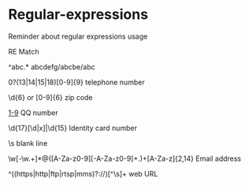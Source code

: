 # Regular-expressions
Reminder about regular expressions usage

RE                                                             Match

^abc.*                                                     abcdefg/abcbe/abc

0?(13|14|15|18)[0-9]{9}                                    telephone number

\d{6} or [0-9]{6}                                          zip code

[1-9]([0-9]{5,11})                                         QQ number

\d{17}[\d|x]|\d{15}                                        Identity card number

\s                                                         blank line

\w[-\w.+]*@([A-Za-z0-9][-A-Za-z0-9]+\.)+[A-Za-z]{2,14}     Email address

^((https|http|ftp|rtsp|mms)?:\/\/)[^\s]+                   web URL

